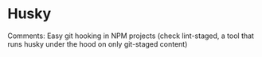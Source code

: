 # Husky

Comments: Easy git hooking in NPM projects (check lint-staged, a tool that runs husky under the hood on only git-staged content)